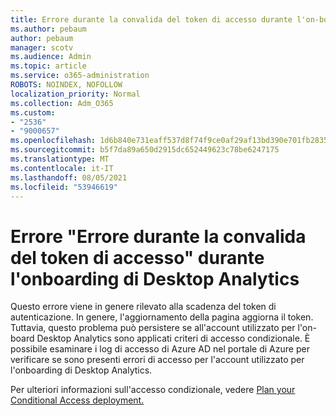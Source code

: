 ```yaml
---
title: Errore durante la convalida del token di accesso durante l'on-boarding di Desktop Analytics
ms.author: pebaum
author: pebaum
manager: scotv
ms.audience: Admin
ms.topic: article
ms.service: o365-administration
ROBOTS: NOINDEX, NOFOLLOW
localization_priority: Normal
ms.collection: Adm_O365
ms.custom:
- "2536"
- "9000657"
ms.openlocfilehash: 1d6b840e731eaff537d8f74f9ce0af29af13bd390e701fb2835e8718b4521158
ms.sourcegitcommit: b5f7da89a650d2915dc652449623c78be6247175
ms.translationtype: MT
ms.contentlocale: it-IT
ms.lasthandoff: 08/05/2021
ms.locfileid: "53946619"
---
```

# <a name="there-was-an-error-validating-access-token-error-during-desktop-analytics-onboarding"></a>Errore "Errore durante la convalida del token di accesso" durante l'onboarding di Desktop Analytics

Questo errore viene in genere rilevato alla scadenza del token di autenticazione. In genere, l'aggiornamento della pagina aggiorna il token. Tuttavia, questo problema può persistere se all'account utilizzato per l'on-board Desktop Analytics sono applicati criteri di accesso condizionale. È possibile esaminare i log di accesso di Azure AD nel portale di Azure per verificare se sono presenti errori di accesso per l'account utilizzato per l'onboarding di Desktop Analytics.

Per ulteriori informazioni sull'accesso condizionale, vedere [Plan your Conditional Access deployment.](https://docs.microsoft.com/azure/active-directory/conditional-access/plan-conditional-access)